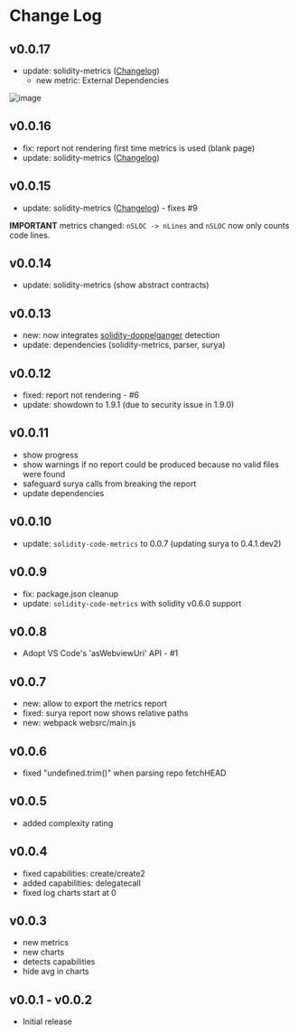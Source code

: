 # Change Log

## v0.0.17
- update: solidity-metrics ([Changelog](https://github.com/ConsenSys/solidity-metrics/releases/tag/v0.0.16))
  - new metric: External Dependencies
  
![image](https://user-images.githubusercontent.com/2865694/103999393-1e008d00-519d-11eb-9ccd-77e1387781b1.png)

## v0.0.16
- fix: report not rendering first time metrics is used (blank page)
- update: solidity-metrics ([Changelog](https://github.com/ConsenSys/solidity-metrics/releases/tag/v0.0.15))

## v0.0.15
- update: solidity-metrics ([Changelog](https://github.com/ConsenSys/solidity-metrics/releases/tag/v0.0.14)) - fixes #9

**IMPORTANT** metrics changed: `nSLOC -> nLines` and `nSLOC` now only counts code lines.

## v0.0.14
- update: solidity-metrics (show abstract contracts)

## v0.0.13
- new: now integrates [solidity-doppelganger](https://github.com/tintinweb/solidity-doppelganger) detection
- update: dependencies (solidity-metrics, parser, surya)

## v0.0.12
- fixed: report not rendering - #6
- update: showdown to 1.9.1 (due to security issue in 1.9.0)

## v0.0.11
- show progress
- show warnings if no report could be produced because no valid files were found
- safeguard surya calls from breaking the report
- update dependencies

## v0.0.10
- update: `solidity-code-metrics` to 0.0.7 (updating surya to 0.4.1.dev2)

## v0.0.9
- fix: package.json cleanup
- update: `solidity-code-metrics` with solidity v0.6.0 support

## v0.0.8
- Adopt VS Code's 'asWebviewUri' API - #1

## v0.0.7
- new: allow to export the metrics report
- fixed: surya report now shows relative paths
- new: webpack websrc/main.js

## v0.0.6
- fixed "undefined.trim()" when parsing repo fetchHEAD

## v0.0.5  
- added complexity rating

## v0.0.4
- fixed capabilities: create/create2
- added capabilities: delegatecall
- fixed log charts start at 0

## v0.0.3
- new metrics
- new charts
- detects capabilities
- hide avg in charts

## v0.0.1 - v0.0.2
- Initial release
